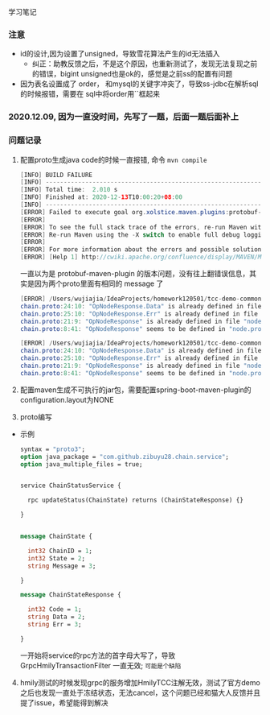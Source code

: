 学习笔记
### 注意
* id的设计,因为设置了unsigned，导致雪花算法产生的id无法插入
    * 纠正：助教反馈之后，不是这个原因，也重新测试了，发现无法复现之前的错误，bigint unsigned也是ok的，感觉是之前ss的配置有问题
* 因为表名设置成了 order， 和mysql的关键字冲突了，导致ss-jdbc在解析sql的时候报错，需要在 sql中将order用``框起来


### 2020.12.09, 因为一直没时间，先写了一题，后面一题后面补上

### 问题记录
1. 配置proto生成java code的时候一直报错, 命令 `mvn compile`
    ```java
   [INFO] BUILD FAILURE
   [INFO] ------------------------------------------------------------------------
   [INFO] Total time:  2.010 s
   [INFO] Finished at: 2020-12-13T10:00:20+08:00
   [INFO] ------------------------------------------------------------------------
   [ERROR] Failed to execute goal org.xolstice.maven.plugins:protobuf-maven-plugin:0.6.1:compile (default) on project tcc-demo-common: protoc did not exit cleanly. Review output for more information. -> [Help 1]
   [ERROR] 
   [ERROR] To see the full stack trace of the errors, re-run Maven with the -e switch.
   [ERROR] Re-run Maven using the -X switch to enable full debug logging.
   [ERROR] 
   [ERROR] For more information about the errors and possible solutions, please read the following articles:
   [ERROR] [Help 1] http://cwiki.apache.org/confluence/display/MAVEN/MojoFailureException
    ```
   一直以为是 protobuf-maven-plugin 的版本问题，没有往上翻错误信息，其实是因为两个proto里面有相同的 message 了
   ```java
   [ERROR] /Users/wujiajia/IdeaProjects/homework120501/tcc-demo-common/src/main/proto/node.proto [0:0]: chain.proto:23:9: "OpNodeResponse.Code" is already defined in file "node.proto".
   chain.proto:24:10: "OpNodeResponse.Data" is already defined in file "node.proto".
   chain.proto:25:10: "OpNodeResponse.Err" is already defined in file "node.proto".
   chain.proto:21:9: "OpNodeResponse" is already defined in file "node.proto".
   chain.proto:8:41: "OpNodeResponse" seems to be defined in "node.proto", which is not imported by "chain.proto".  To use it here, please add the necessary import.
   
   [ERROR] /Users/wujiajia/IdeaProjects/homework120501/tcc-demo-common/src/main/proto/chain.proto [0:0]: chain.proto:23:9: "OpNodeResponse.Code" is already defined in file "node.proto".
   chain.proto:24:10: "OpNodeResponse.Data" is already defined in file "node.proto".
   chain.proto:25:10: "OpNodeResponse.Err" is already defined in file "node.proto".
   chain.proto:21:9: "OpNodeResponse" is already defined in file "node.proto".
   chain.proto:8:41: "OpNodeResponse" seems to be defined in "node.proto", which is not imported by "chain.proto".  To use it here, please add the necessary import.
   ```

2. 配置maven生成不可执行的jar包，需要配置spring-boot-maven-plugin的configuration.layout为NONE

3. proto编写
* 示例
    ```protobuf
    syntax = "proto3";
    option java_package = "com.github.zibuyu28.chain.service";
    option java_multiple_files = true;
    
    
    service ChainStatusService {
    
      rpc updateStatus(ChainState) returns (ChainStateResponse) {}
    
    }
    
    
    message ChainState {
    
      int32 ChainID = 1;
      int32 State = 2;
      string Message = 3;
    
    }
    
    message ChainStateResponse {
    
      int32 Code = 1;
      string Data = 2;
      string Err = 3;
    
    }
    ```
   一开始将service的rpc方法的首字母大写了，导致 GrpcHmilyTransactionFilter 一直无效; `可能是个缺陷`

4. hmily测试的时候发现grpc的服务增加HmilyTCC注解无效，测试了官方demo之后也发现一直处于冻结状态，无法cancel，这个问题已经和猫大人反馈并且提了issue，希望能得到解决